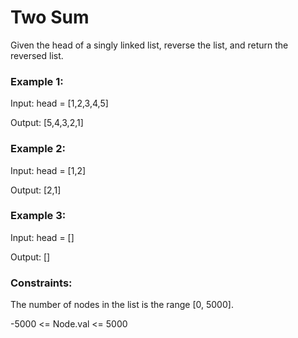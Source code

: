 # Two Sum

Given the head of a singly linked list, reverse the list, and return the reversed list.


### Example 1:

Input: head = [1,2,3,4,5]

Output: [5,4,3,2,1]

### Example 2:

Input: head = [1,2]

Output: [2,1]

### Example 3:

Input: head = []

Output: []

### Constraints:

The number of nodes in the list is the range [0, 5000].

-5000 <= Node.val <= 5000
